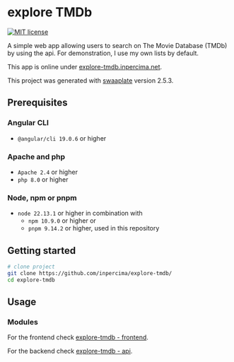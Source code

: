 # explore TMDb

[![MIT license](https://img.shields.io/badge/license-MIT-blue.svg)](./LICENSE.md)

A simple web app allowing users to search on The Movie Database (TMDb) by using the api.
For demonstration, I use my own lists by default.

This app is online under [explore-tmdb.inpercima.net](http://explore-tmdb.inpercima.net).

This project was generated with [swaaplate](https://github.com/inpercima/swaaplate) version 2.5.3.

## Prerequisites

### Angular CLI

* `@angular/cli 19.0.6` or higher

### Apache and php

* `Apache 2.4` or higher
* `php 8.0` or higher

### Node, npm or pnpm

* `node 22.13.1` or higher in combination with
  * `npm 10.9.0` or higher or
  * `pnpm 9.14.2` or higher, used in this repository

## Getting started

```bash
# clone project
git clone https://github.com/inpercima/explore-tmdb/
cd explore-tmdb
```

## Usage

### Modules

For the frontend check [explore-tmdb - frontend](./frontend).

For the backend check [explore-tmdb - api](./api).
